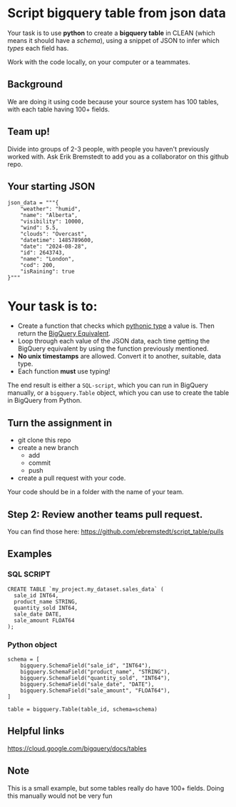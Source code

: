 # Script bigquery table from json data

Your task is to use **python** to create a **bigquery table** in CLEAN (which means it should have a *schema*), using a snippet of JSON to infer which *types* each field has.

Work with the code locally, on your computer or a teammates.

## Background

We are doing it using code because your source system has 100 tables, with each table having 100+ fields.

## Team up!

Divide into groups of 2-3 people, with people you haven't previously worked with. Ask Erik Bremstedt to add you as a collaborator on this github repo.

## Your starting JSON

```
json_data = """{
    "weather": "humid",
    "name": "Alberta",
    "visibility": 10000,
    "wind": 5.5,
    "clouds": "Overcast",
    "datetime": 1485789600,
    "date": "2024-08-28",
    "id": 2643743,
    "name": "London",
    "cod": 200,
    "isRaining": true
}"""
```

# Your task is to:
- Create a function that checks which [pythonic type](https://www.w3schools.com/python/python_datatypes.asp) a value is. Then return the [BigQuery Equivalent](https://cloud.google.com/bigquery/docs/reference/standard-sql/data-types).
- Loop through each value of the JSON data, each time getting the BigQuery equivalent by using the function previously mentioned.
- **No unix timestamps** are allowed. Convert it to another, suitable, data type.
- Each function **must** use typing!

The end result is either a `SQL-script`, which you can run in BigQuery manually, or a `bigquery.Table` object, which you can use to create the table in BigQuery from Python.

## Turn the assignment in

- git clone this repo
- create a new branch
    - add
    - commit
    - push
- create a pull request with your code.

Your code should be in a folder with the name of your team.

## Step 2: Review another teams pull request.

You can find those here:
https://github.com/ebremstedt/script_table/pulls

## Examples

### SQL SCRIPT

```
CREATE TABLE `my_project.my_dataset.sales_data` (
  sale_id INT64,
  product_name STRING,
  quantity_sold INT64,
  sale_date DATE,
  sale_amount FLOAT64
);
```

### Python object

```
schema = [
    bigquery.SchemaField("sale_id", "INT64"),
    bigquery.SchemaField("product_name", "STRING"),
    bigquery.SchemaField("quantity_sold", "INT64"),
    bigquery.SchemaField("sale_date", "DATE"),
    bigquery.SchemaField("sale_amount", "FLOAT64"),
]

table = bigquery.Table(table_id, schema=schema)
```

## Helpful links

https://cloud.google.com/bigquery/docs/tables


## Note

This is a small example, but some tables really do have 100+ fields. Doing this manually would not be very fun
